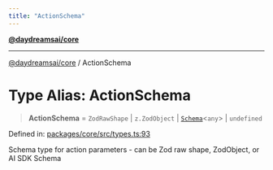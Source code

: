 ```yaml
---
title: "ActionSchema"
---
```


[**@daydreamsai/core**](./api-reference.md)

***

[@daydreamsai/core](./api-reference.md) / ActionSchema

# Type Alias: ActionSchema

> **ActionSchema** = `ZodRawShape` \| `z.ZodObject` \| [`Schema`](./Schema.md)\<`any`\> \| `undefined`

Defined in: [packages/core/src/types.ts:93](https://github.com/dojoengine/daydreams/blob/877d54c3d7a1ffa2e1fe799ae3402216c969af05/packages/core/src/types.ts#L93)

Schema type for action parameters - can be Zod raw shape, ZodObject, or AI SDK Schema
